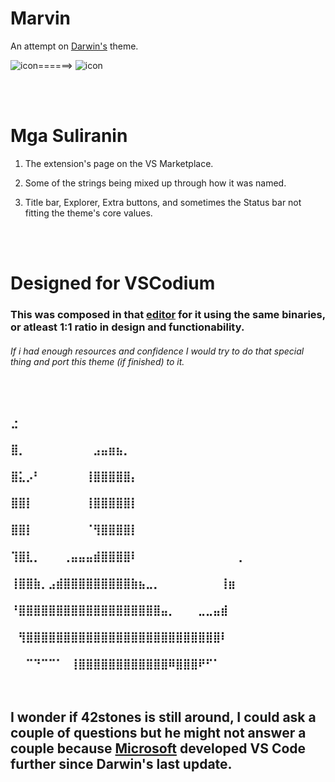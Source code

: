 # Marvin
An attempt on [Darwin's](https://github.com/42stones/Darwin) theme.




![icon](https://user-images.githubusercontent.com/111497717/189484751-6b9e869b-dfae-49ef-b090-f1fa86ca2767.png)======>
![icon](https://user-images.githubusercontent.com/111497717/189484770-04617e94-542a-421b-834f-dfbcb350c2db.png)

<br><br>

# Mga Suliranin

1. The extension's page on the VS Marketplace.

2. Some of the strings being mixed up through how it was named.

3. Title bar, Explorer, Extra buttons, and sometimes the Status bar not fitting the theme's core values.

<br><br>

# Designed for VSCodium
### This was composed in that [editor](https://vscodium.com) for it using the same binaries, or atleast 1:1 ratio in design and functionability.

###### If i had enough resources and confidence I would try to do that special thing and port this theme (if finished) to it.

# 


<br>

### ⣐⠀⠀⠀⠀⠀⠀⠀⠀⠀⠀⠀⠀⠀⠀⠀⠀⠀⠀⠀⠀⠀⠀⠀⠀⠀⠀⠀⠀⠀⠀⠀⠀⠀
### ⣿⡀⠀⠀⠀⠀⠀⠀⠀⠀⠀⣠⣤⣶⣦⡀⠀⠀⠀⠀⠀⠀⠀⠀⠀⠀⠀⠀⠀⠀⠀⠀⠀
### ⣿⣅⡠⠃⠀⠀⠀⠀⠀⠀⢸⣿⣿⣿⣿⣿⡄⠀⠀⠀⠀⠀⠀⠀⠀⠀⠀⠀⠀⠀⠀⠀
### ⣿⣿⡇⠀⠀⠀⠀⠀⠀⠀⢸⣿⣿⣿⣿⣿⡇⠀⠀⠀⠀⠀⠀⠀⠀⠀⠀⠀⠀⠀⠀⠀
### ⣿⣿⡇⠀⠀⠀⠀⠀⠀⠀⠈⢻⣿⣿⣿⣿⡇⠀⠀⠀⠀⠀⠀⠀⠀⠀⠀⠀⠀⠀⠀⠀
### ⢹⣿⣇⡀⠀⠀⠀⢀⣤⣤⣤⣾⣿⣿⣿⣿⠇⠀⠀⠀⠀⠀⠀⠀⠀⠀⠀⠀⠀⠀⢀
### ⢸⣿⣿⣷⡀⣠⣾⣿⣿⣿⣿⣿⣿⣿⣿⣿⣷⣦⣀⡀⠀⠀⠀⠀⠀⠀⠀⠀⢸⣶
### ⠘⣿⣿⣿⣿⣿⣿⣿⣿⣿⣿⣿⣿⣿⣿⣿⣿⣿⣿⣿⣤⡀⠀⠀⠀⣀⣀⣤⣾
### ⠀⢻⣿⣿⣿⣿⣿⣿⣿⣿⣿⣿⣿⣿⣿⣿⣿⣿⣿⣿⣿⣿⣿⣿⣿⣿⣿⣿⠇
### ⠀⠀⠉⠙⠉⠉⠁⠀⢸⣿⣿⣿⣿⣿⣿⣿⣿⣿⣿⣿⣿⠿⣿⣿⣿⠟⠋⠁
<br>

## I wonder if 42stones is still around, I could ask a couple of questions but he might not answer a couple because [Microsoft](https://t.ly/fINE) developed VS Code further since Darwin's last update.
